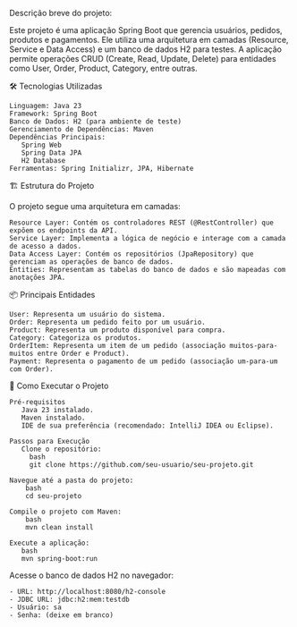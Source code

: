 Descrição breve do projeto:

Este projeto é uma aplicação Spring Boot que gerencia usuários, pedidos, produtos e pagamentos. Ele utiliza uma arquitetura em camadas (Resource, Service e Data Access) e um banco de dados H2 para testes. 
A aplicação permite operações CRUD (Create, Read, Update, Delete) para entidades como User, Order, Product, Category, entre outras.

🛠️ Tecnologias Utilizadas

    Linguagem: Java 23
    Framework: Spring Boot
    Banco de Dados: H2 (para ambiente de teste)
    Gerenciamento de Dependências: Maven
    Dependências Principais:
       Spring Web
       Spring Data JPA
       H2 Database
    Ferramentas: Spring Initializr, JPA, Hibernate

🏗️ Estrutura do Projeto

  O projeto segue uma arquitetura em camadas:

    Resource Layer: Contém os controladores REST (@RestController) que expõem os endpoints da API.
    Service Layer: Implementa a lógica de negócio e interage com a camada de acesso a dados.
    Data Access Layer: Contém os repositórios (JpaRepository) que gerenciam as operações de banco de dados.
    Entities: Representam as tabelas do banco de dados e são mapeadas com anotações JPA.

📦 Principais Entidades

    User: Representa um usuário do sistema.
    Order: Representa um pedido feito por um usuário.
    Product: Representa um produto disponível para compra.
    Category: Categoriza os produtos.
    OrderItem: Representa um item de um pedido (associação muitos-para-muitos entre Order e Product).
    Payment: Representa o pagamento de um pedido (associação um-para-um com Order).


🚀 Como Executar o Projeto

    Pré-requisitos
       Java 23 instalado.
       Maven instalado.
       IDE de sua preferência (recomendado: IntelliJ IDEA ou Eclipse).

    Passos para Execução
       Clone o repositório:
         bash
         git clone https://github.com/seu-usuario/seu-projeto.git
         
    Navegue até a pasta do projeto:
        bash
        cd seu-projeto
        
    Compile o projeto com Maven:
        bash
        mvn clean install
        
    Execute a aplicação:
       bash
       mvn spring-boot:run

Acesse o banco de dados H2 no navegador:

    - URL: http://localhost:8080/h2-console
    - JDBC URL: jdbc:h2:mem:testdb
    - Usuário: sa
    - Senha: (deixe em branco)
